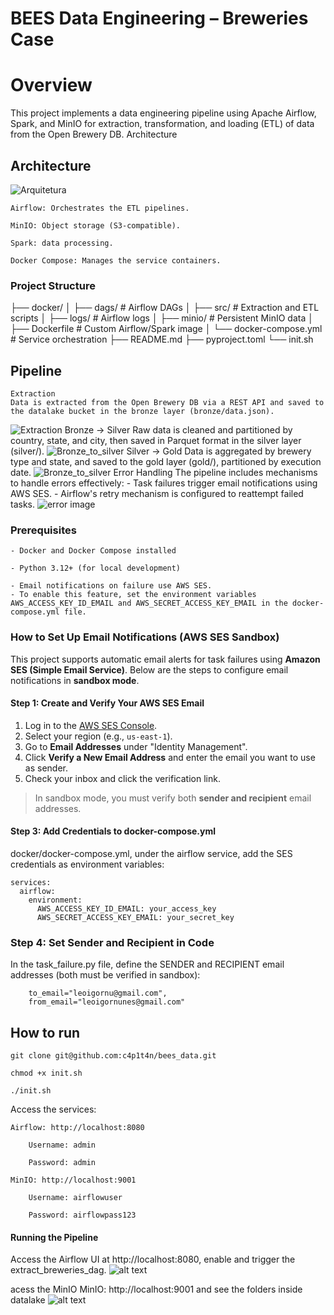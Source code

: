 # BEES Data Engineering – Breweries Case
# Overview

This project implements a data engineering pipeline using Apache Airflow, Spark, and MinIO for extraction, transformation, and loading (ETL) of data from the Open Brewery DB. 
Architecture

## Architecture
![Arquitetura](arquitetura.png)

    Airflow: Orchestrates the ETL pipelines.

    MinIO: Object storage (S3-compatible).

    Spark: data processing.

    Docker Compose: Manages the service containers.
### Project Structure

├── docker/
│   ├── dags/                # Airflow DAGs
│   ├── src/                 # Extraction and ETL scripts
│   ├── logs/                # Airflow logs
│   ├── minio/               # Persistent MinIO data
│   ├── Dockerfile           # Custom Airflow/Spark image
│   └── docker-compose.yml   # Service orchestration
├── README.md
├── pyproject.toml
└── init.sh

## Pipeline

    Extraction
    Data is extracted from the Open Brewery DB via a REST API and saved to the datalake bucket in the bronze layer (bronze/data.json).
![Extraction](extract_data_flux.png)
    Bronze → Silver
    Raw data is cleaned and partitioned by country, state, and city, then saved in Parquet format in the silver layer (silver/).
![Bronze_to_silver](bronze_to_silver.png)
    Silver → Gold
    Data is aggregated by brewery type and state, and saved to the gold layer (gold/), partitioned by execution date.
![Bronze_to_silver](silver_to_gold.png)
    Error Handling
    The pipeline includes mechanisms to handle errors effectively:
    - Task failures trigger email notifications using AWS SES.
    - Airflow's retry mechanism is configured to reattempt failed tasks.
![error image](image.png)
### Prerequisites

    - Docker and Docker Compose installed

    - Python 3.12+ (for local development)

    - Email notifications on failure use AWS SES. 
    - To enable this feature, set the environment variables AWS_ACCESS_KEY_ID_EMAIL and AWS_SECRET_ACCESS_KEY_EMAIL in the docker-compose.yml file.

### How to Set Up Email Notifications (AWS SES Sandbox)

This project supports automatic email alerts for task failures using **Amazon SES (Simple Email Service)**. Below are the steps to configure email notifications in **sandbox mode**.

#### Step 1: Create and Verify Your AWS SES Email

1. Log in to the [AWS SES Console](https://console.aws.amazon.com/ses/home).
2. Select your region (e.g., `us-east-1`).
3. Go to **Email Addresses** under "Identity Management".
4. Click **Verify a New Email Address** and enter the email you want to use as sender.
5. Check your inbox and click the verification link.

> In sandbox mode, you must verify both **sender and recipient** email addresses.

#### Step 3: Add Credentials to docker-compose.yml

docker/docker-compose.yml, under the airflow service, add the SES credentials as environment variables:

```
services:
  airflow:
    environment:
      AWS_ACCESS_KEY_ID_EMAIL: your_access_key
      AWS_SECRET_ACCESS_KEY_EMAIL: your_secret_key
```
### Step 4: Set Sender and Recipient in Code

In the task_failure.py file, define the SENDER and RECIPIENT email addresses (both must be verified in sandbox):

```
    to_email="leoigornu@gmail.com",
    from_email="leoigornunes@gmail.com"
```
## How to run

```
git clone git@github.com:c4p1t4n/bees_data.git
```

```
chmod +x init.sh
```

```
./init.sh
```
Access the services:

    Airflow: http://localhost:8080

        Username: admin

        Password: admin

    MinIO: http://localhost:9001

        Username: airflowuser

        Password: airflowpass123

#### Running the Pipeline
Access the Airflow UI at http://localhost:8080, enable and trigger the extract_breweries_dag.
![alt text](image.png)


acess the MinIO MinIO: http://localhost:9001 and see the folders inside datalake
![alt text](minio.png)